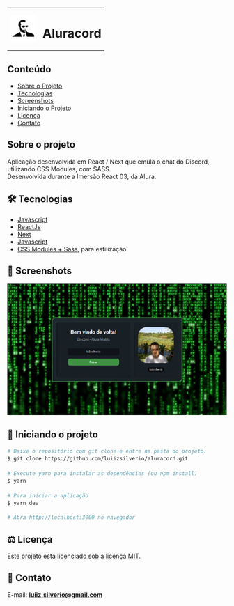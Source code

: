 <table>
  <tr>
    <td><img src="https://github.com/luiizsilverio/aluracord/blob/main/public/smith.jpg" style="width: 60px" /></td>    
    <td><h1>Aluracord</h1></td>
  </tr>
</table>

## Conteúdo
* [Sobre o Projeto](#sobre-o-projeto)
* [Tecnologias](#hammer_and_wrench-tecnologias)
* [Screenshots](#camera_flash-screenshots)
* [Iniciando o Projeto](#car-Iniciando-o-projeto)
* [Licença](#balance_scale-licença)
* [Contato](#email-contato)

## Sobre o projeto
Aplicação desenvolvida em React / Next que emula o chat do Discord, utilizando CSS Modules, com SASS.<br />
Desenvolvida durante a Imersão React 03, da Alura.
  
## :hammer_and_wrench: Tecnologias
* <ins>Javascript</ins>
* <ins>ReactJs</ins>
* <ins>Next</ins>
* <ins>Javascript</ins>
* <ins>CSS Modules + Sass</ins>, para estilização

## :camera_flash: Screenshots
![](https://github.com/luiizsilverio/aluracord/blob/main/public/screenshot.png)


## :car: Iniciando o projeto
```bash
# Baixe o repositório com git clone e entre na pasta do projeto.
$ git clone https://github.com/luiizsilverio/aluracord.git

# Execute yarn para instalar as dependências (ou npm install)
$ yarn

# Para iniciar a aplicação
$ yarn dev

# Abra http://localhost:3000 no navegador
```

## :balance_scale: Licença
Este projeto está licenciado sob a [licença MIT](LICENSE).

## :email: Contato

E-mail: [**luiiz.silverio@gmail.com**](mailto:luiiz.silverio@gmail.com)
